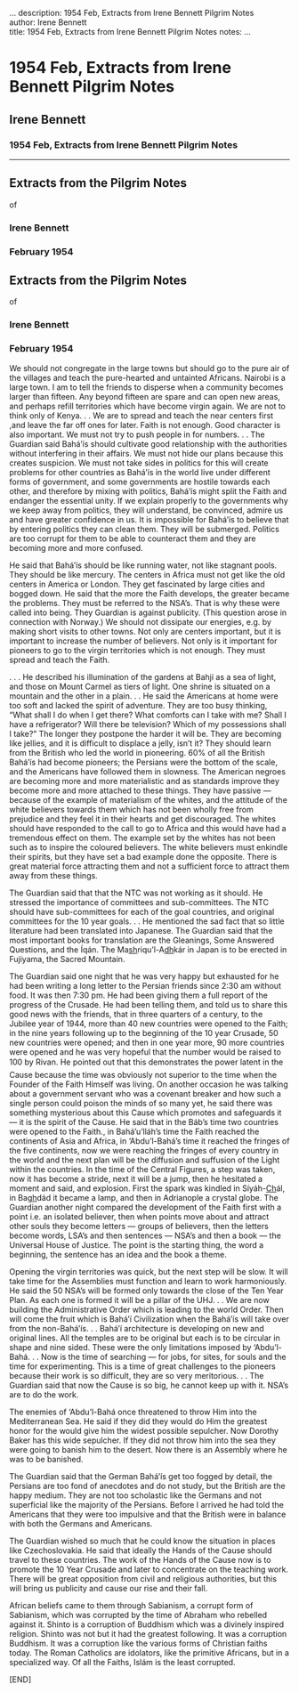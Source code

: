 ...
description: 1954 Feb, Extracts from Irene Bennett Pilgrim Notes  
author: Irene Bennett  
title: 1954 Feb, Extracts from Irene Bennett Pilgrim Notes 
notes:
...


# 1954 Feb, Extracts from Irene Bennett Pilgrim Notes  
## Irene Bennett  
### 1954 Feb, Extracts from Irene Bennett Pilgrim Notes  

------




##  Extracts from the Pilgrim Notes  
of 

###  Irene Bennett 

###  February 1954 

##  Extracts from the Pilgrim Notes  
of 

###  Irene Bennett 

###  February 1954 

We should not congregate in the large towns but should go to the pure air of the villages and teach the pure-hearted and untainted Africans. Nairobi is a large town. I am to tell the friends to disperse when a community becomes larger than fifteen. Any beyond fifteen are spare and can open new areas, and perhaps refill territories which have become virgin again. We are not to think only of Kenya. . . We are to spread and teach the near centers first ,and leave the far off ones for later. Faith is not enough. Good character is also important. We must not try to push people in for numbers. . . The Guardian said Bahá’ís should cultivate good relationship with the authorities without interfering in their affairs. We must not hide our plans because this creates suspicion. We must not take sides in politics for this will create problems for other countries as Bahá’ís in the world live under different forms of government, and some governments are hostile towards each other, and therefore by mixing with politics, Bahá’ís might split the Faith and endanger the essential unity. If we explain properly to the governments why we keep away from politics, they will understand, be convinced, admire us and have greater confidence in us. It is impossible for Bahá’ís to believe that by entering politics they can clean them. They will be submerged. Politics are too corrupt for them to be able to counteract them and they are becoming more and more confused.   

He said that Bahá’ís should be like running water, not like stagnant pools. They should be like mercury. The centers in Africa must not get like the old centers in America or London. They get fascinated by large cities and bogged down. He said that the more the Faith develops, the greater became the problems. They must be referred to the NSA’s. That is why these were called into being. They Guardian is against publicity. (This question arose in connection with Norway.) We should not dissipate our energies, e.g. by making short visits to other towns. Not only are centers important, but it is important to increase the number of believers. Not only is it important for pioneers to go to the virgin territories which is not enough. They must spread and teach the Faith.   

. . . He described his illumination of the gardens at Bahjí as a sea of light, and those on Mount Carmel as tiers of light. One shrine is situated on a mountain and the other in a plain. . . He said the Americans at home were too soft and lacked the spirit of adventure. They are too busy thinking, “What shall I do when I get there? What comforts can I take with me? Shall I have a refrigerator? Will there be television? Which of my possessions shall I take?” The longer they postpone the harder it will be. They are becoming like jellies, and it is difficult to displace a jelly, isn’t it? They should learn from the British who led the world in pioneering. 60% of all the British Bahá’ís had become pioneers; the Persians were the bottom of the scale, and the Americans have followed them in slowness. The American negroes are becoming more and more materialistic and as standards improve they become more and more attached to these things. They have passive — because of the example of materialism of the whites, and the attitude of the white believers towards them which has not been wholly free from prejudice and they feel it in their hearts and get discouraged. The whites should have responded to the call to go to Africa and this would have had a tremendous effect on them. The example set by the whites has not been such as to inspire the coloured believers. The white believers must enkindle their spirits, but they have set a bad example done the opposite. There is great material force attracting them and not a sufficient force to attract them away from these things.   

The Guardian said that that the NTC was not working as it should. He stressed the importance of committees and sub-committees. The NTC should have sub-committees for each of the goal countries, and original committees for the 10 year goals. . . He mentioned the sad fact that so little literature had been translated into Japanese. The Guardian said that the most important books for translation are the Gleanings, Some Answered Questions, and the Íqán. The Ma<u>sh</u>riqu’l-A<u>dh</u>kár in Japan is to be erected in Fujiyama, the Sacred Mountain.   

The Guardian said one night that he was very happy but exhausted for he had been writing a long letter to the Persian friends since 2:30 am without food. It was then 7:30 pm. He had been giving them a full report of the progress of the Crusade. He had been telling them, and told us to share this good news with the friends, that in three quarters of a century, to the Jubilee year of 1944, more than 40 new countries were opened to the Faith; in the nine years following up to the beginning of the 10 year Crusade, 50 new countries were opened; and then in one year more, 90 more countries were opened and he was very hopeful that the number would be raised to 100 by Rivan. He pointed out that this demonstrates the power latent in the Cause because the time was obviously not superior to the time when the Founder of the Faith Himself was living. On another occasion he was talking about a government servant who was a covenant breaker and how such a single person could poison the minds of so many yet, he said there was something mysterious about this Cause which promotes and safeguards it — it is the spirit of the Cause. He said that in the Báb’s time two countries were opened to the Faith., in Bahá’u’lláh’s time the Faith reached the continents of Asia and Africa, in ‘Abdu’l-Bahá’s time it reached the fringes of the five continents, now we were reaching the fringes of every country in the world and the next plan will be the diffusion and suffusion of the Light within the countries. In the time of the Central Figures, a step was taken, now it has become a stride, next it will be a jump, then he hesitated a moment and said, and explosion. First the spark was kindled in Síyáh-<u>Ch</u>ál, in Ba<u>gh</u>dád it became a lamp, and then in Adrianople a crystal globe. The Guardian another night compared the development of the Faith first with a point i.e. an isolated believer, then when points move about and attract other souls they become letters — groups of believers, then the letters become words, LSA’s and then sentences — NSA’s and then a book — the Universal House of Justice. The point is the starting thing, the word a beginning, the sentence has an idea and the book a theme.   

Opening the virgin territories was quick, but the next step will be slow. It will take time for the Assemblies must function and learn to work harmoniously. He said the 50 NSA’s will be formed only towards the close of the Ten Year Plan. As each one is formed it will be a pillar of the UHJ. . . We are now building the Administrative Order which is leading to the world Order. Then will come the fruit which is Bahá’í Civilization when the Bahá’ís will take over from the non-Bahá’ís. . . Bahá’í architecture is developing on new and original lines. All the temples are to be original but each is to be circular in shape and nine sided. These were the only limitations imposed by ‘Abdu’l-Bahá. . . Now is the time of searching — for jobs, for sites, for souls and the time for experimenting. This is a time of great challenges to the pioneers because their work is so difficult, they are so very meritorious. . . The Guardian said that now the Cause is so big, he cannot keep up with it. NSA’s are to do the work.   

The enemies of ‘Abdu’l-Bahá once threatened to throw Him into the Mediterranean Sea. He said if they did they would do Him the greatest honor for the would give him the widest possible sepulcher. Now Dorothy Baker has this wide sepulcher. If they did not throw him into the sea they were going to banish him to the desert. Now there is an Assembly where he was to be banished.   

The Guardian said that the German Bahá’ís get too fogged by detail, the Persians are too fond of anecdotes and do not study, but the British are the happy medium. They are not too scholastic like the Germans and not superficial like the majority of the Persians. Before I arrived he had told the Americans that they were too impulsive and that the British were in balance with both the Germans and Americans.   

The Guardian wished so much that he could know the situation in places like Czechoslovakia. He said that ideally the Hands of the Cause should travel to these countries. The work of the Hands of the Cause now is to promote the 10 Year Crusade and later to concentrate on the teaching work. There will be great opposition from civil and religious authorities, but this will bring us publicity and cause our rise and their fall.   

African beliefs came to them through Sabianism, a corrupt form of Sabianism, which was corrupted by the time of Abraham who rebelled against it. Shinto is a corruption of Buddhism which was a divinely inspired religion. Shinto was not but it had the greatest following. It was a corruption Buddhism. It was a corruption like the various forms of Christian faiths today. The Roman Catholics are idolators, like the primitive Africans, but in a specialized way. Of all the Faiths, Islám is the least corrupted.   

[END]